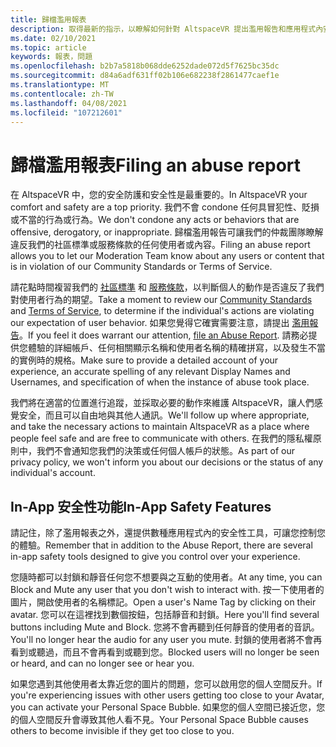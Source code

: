 ```yaml
---
title: 歸檔濫用報表
description: 取得最新的指示，以瞭解如何針對 AltspaceVR 提出濫用報告和應用程式內安全性功能。
ms.date: 02/10/2021
ms.topic: article
keywords: 報表，問題
ms.openlocfilehash: b2b7a5818b068dde6252dade072d5f7625bc35dc
ms.sourcegitcommit: d84a6adf631ff02b106e682238f2861477caef1e
ms.translationtype: MT
ms.contentlocale: zh-TW
ms.lasthandoff: 04/08/2021
ms.locfileid: "107212601"
---
```

# <a name="filing-an-abuse-report"></a><span data-ttu-id="040ca-104">歸檔濫用報表</span><span class="sxs-lookup"><span data-stu-id="040ca-104">Filing an abuse report</span></span>

<span data-ttu-id="040ca-105">在 AltspaceVR 中，您的安全防護和安全性是最重要的。</span><span class="sxs-lookup"><span data-stu-id="040ca-105">In AltspaceVR your comfort and safety are a top priority.</span></span> <span data-ttu-id="040ca-106">我們不會 condone 任何具冒犯性、貶損或不當的行為或行為。</span><span class="sxs-lookup"><span data-stu-id="040ca-106">We don't condone any acts or behaviors that are offensive, derogatory, or inappropriate.</span></span> <span data-ttu-id="040ca-107">歸檔濫用報告可讓我們的仲裁團隊瞭解違反我們的社區標準或服務條款的任何使用者或內容。</span><span class="sxs-lookup"><span data-stu-id="040ca-107">Filing an abuse report allows you to let our Moderation Team know about any users or content that is in violation of our Community Standards or Terms of Service.</span></span>

<span data-ttu-id="040ca-108">請花點時間複習我們的 [社區標準](community-standards.md) 和 [服務條款](https://altvr.com/terms-of-service/#:~:text=1%20Consideration.%20AltVR%20currently%20provides%20free%20access%20to,...%205%20Eligibility.%20...%206%20Additional%20Terms.%20)，以判斷個人的動作是否違反了我們對使用者行為的期望。</span><span class="sxs-lookup"><span data-stu-id="040ca-108">Take a moment to review our [Community Standards](community-standards.md) and [Terms of Service](https://altvr.com/terms-of-service/#:~:text=1%20Consideration.%20AltVR%20currently%20provides%20free%20access%20to,...%205%20Eligibility.%20...%206%20Additional%20Terms.%20), to determine if the individual's actions are violating our expectation of user behavior.</span></span> <span data-ttu-id="040ca-109">如果您覺得它確實需要注意，請提出 [濫用報告](https://help.altvr.com/hc/requests/new?ticket_form_id=360000032154)。</span><span class="sxs-lookup"><span data-stu-id="040ca-109">If you feel it does warrant our attention, [file an Abuse Report](https://help.altvr.com/hc/requests/new?ticket_form_id=360000032154).</span></span> <span data-ttu-id="040ca-110">請務必提供您體驗的詳細帳戶、任何相關顯示名稱和使用者名稱的精確拼寫，以及發生不當的實例時的規格。</span><span class="sxs-lookup"><span data-stu-id="040ca-110">Make sure to provide a detailed account of your experience, an accurate spelling of any relevant Display Names and Usernames, and specification of when the instance of abuse took place.</span></span> 

<span data-ttu-id="040ca-111">我們將在適當的位置進行追蹤，並採取必要的動作來維護 AltspaceVR，讓人們感覺安全，而且可以自由地與其他人通訊。</span><span class="sxs-lookup"><span data-stu-id="040ca-111">We'll follow up where appropriate, and take the necessary actions to maintain AltspaceVR as a place where people feel safe and are free to communicate with others.</span></span> <span data-ttu-id="040ca-112">在我們的隱私權原則中，我們不會通知您我們的決策或任何個人帳戶的狀態。</span><span class="sxs-lookup"><span data-stu-id="040ca-112">As part of our privacy policy, we won't inform you about our decisions or the status of any individual's account.</span></span>

## <a name="in-app-safety-features"></a><span data-ttu-id="040ca-113">In-App 安全性功能</span><span class="sxs-lookup"><span data-stu-id="040ca-113">In-App Safety Features</span></span>

<span data-ttu-id="040ca-114">請記住，除了濫用報表之外，還提供數種應用程式內的安全性工具，可讓您控制您的體驗。</span><span class="sxs-lookup"><span data-stu-id="040ca-114">Remember that in addition to the Abuse Report, there are several in-app safety tools designed to give you control over your experience.</span></span> 

<span data-ttu-id="040ca-115">您隨時都可以封鎖和靜音任何您不想要與之互動的使用者。</span><span class="sxs-lookup"><span data-stu-id="040ca-115">At any time, you can Block and Mute any user that you don't wish to interact with.</span></span> <span data-ttu-id="040ca-116">按一下使用者的圖片，開啟使用者的名稱標記。</span><span class="sxs-lookup"><span data-stu-id="040ca-116">Open a user's Name Tag by clicking on their avatar.</span></span> <span data-ttu-id="040ca-117">您可以在這裡找到數個按鈕，包括靜音和封鎖。</span><span class="sxs-lookup"><span data-stu-id="040ca-117">Here you'll find several buttons including Mute and Block.</span></span> <span data-ttu-id="040ca-118">您將不會再聽到任何靜音的使用者的音訊。</span><span class="sxs-lookup"><span data-stu-id="040ca-118">You'll no longer hear the audio for any user you mute.</span></span> <span data-ttu-id="040ca-119">封鎖的使用者將不會再看到或聽過，而且不會再看到或聽到您。</span><span class="sxs-lookup"><span data-stu-id="040ca-119">Blocked users will no longer be seen or heard, and can no longer see or hear you.</span></span> 

<span data-ttu-id="040ca-120">如果您遇到其他使用者太靠近您的圖片的問題，您可以啟用您的個人空間反升。</span><span class="sxs-lookup"><span data-stu-id="040ca-120">If you're experiencing issues with other users getting too close to your Avatar, you can activate your Personal Space Bubble.</span></span> <span data-ttu-id="040ca-121">如果您的個人空間已接近您，您的個人空間反升會導致其他人看不見。</span><span class="sxs-lookup"><span data-stu-id="040ca-121">Your Personal Space Bubble causes others to become invisible if they get too close to you.</span></span> 